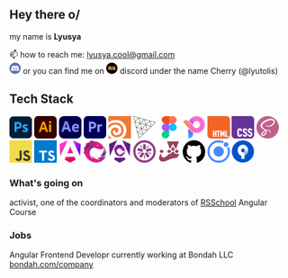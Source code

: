 ## Hey there o/

my name is **Lyusya**

📫 how to reach me: lyusya.cool@gmail.com</br>
<img src="./assets/discord.png"  width="20" height="20"> or you can find me on [<img src="./assets/rss-logo.c19ce1b4.png"  width="20" height="20">](https://rs.school/courses/angular "click me") discord under the name Cherry (@lyutolis)

## Tech Stack

<img src="./assets/photoshop.png"  width="40" height="40"> <img src="./assets/illustrator.png"  width="40" height="40"> <img src="./assets/ae.png"  width="40" height="40"> <img src="./assets/Adobe_Premiere.png"  width="40" height="40"> <img src="./assets/houdini.png"  width="40" height="40"> <img src="./assets/threejs.png"  width="40" height="40"> <img src="./assets/figma.png"  width="40" height="40"> <img src="./assets/pixso.png"  width="40" height="40"> <img src="./assets/html.png"  width="40" height="40"> <img src="./assets/css.png"  width="40" height="40"> <img src="./assets/scss.png"  width="40" height="40"> <img src="./assets/js.png"  width="40" height="40"> <img src="./assets/ts.png"  width="40" height="40"> <img src="./assets/angular_new_logo.png"  width="40" height="40"> <img src="./assets/rxjs.png"  width="40" height="40"> <img src="./assets/ngrx.png"  width="40" height="40"> <img src="./assets/jasmine.png"  width="40" height="40"> <img src="./assets/jest.png"  width="40" height="40"> <img src="./assets/github.png"  width="40" height="40"> <img src="./assets/ionic-icon.png"  width="40" height="40"> <img src="./assets/sourcetree.png"  width="40" height="40">

### What's going on

activist, one of the coordinators and moderators of [RSSchool](https://rs.school/courses/angular) Angular Course

### Jobs

Angular Frontend Developr
currently working at Bondah LLC [bondah.com/company](https://bondah.com/company)

